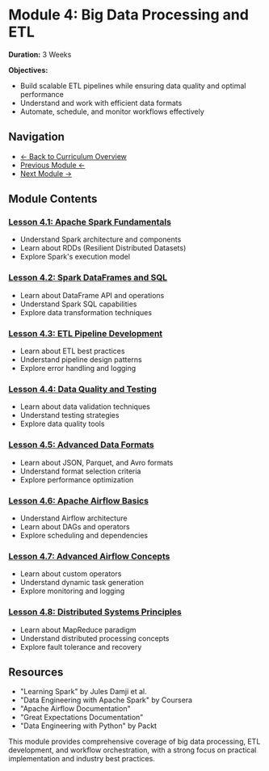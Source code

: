 # Module 4: Big Data Processing and ETL

**Duration:** 3 Weeks

**Objectives:**
- Build scalable ETL pipelines while ensuring data quality and optimal performance
- Understand and work with efficient data formats
- Automate, schedule, and monitor workflows effectively

## Navigation
- [← Back to Curriculum Overview](../README.md)
- [Previous Module ←](../03-data-warehousing-and-database-management/README.md)
- [Next Module →](../05-real-time-data-streaming/README.md)

## Module Contents

### [Lesson 4.1: Apache Spark Fundamentals](./4.1-apache-spark-fundamentals.md)
- Understand Spark architecture and components
- Learn about RDDs (Resilient Distributed Datasets)
- Explore Spark's execution model

### [Lesson 4.2: Spark DataFrames and SQL](./4.2-spark-dataframes-sql.md)
- Learn about DataFrame API and operations
- Understand Spark SQL capabilities
- Explore data transformation techniques

### [Lesson 4.3: ETL Pipeline Development](./4.3-etl-pipeline-development.md)
- Learn about ETL best practices
- Understand pipeline design patterns
- Explore error handling and logging

### [Lesson 4.4: Data Quality and Testing](./4.4-data-quality-testing.md)
- Learn about data validation techniques
- Understand testing strategies
- Explore data quality tools

### [Lesson 4.5: Advanced Data Formats](./4.5-advanced-data-formats.md)
- Learn about JSON, Parquet, and Avro formats
- Understand format selection criteria
- Explore performance optimization

### [Lesson 4.6: Apache Airflow Basics](./4.6-apache-airflow-basics.md)
- Understand Airflow architecture
- Learn about DAGs and operators
- Explore scheduling and dependencies

### [Lesson 4.7: Advanced Airflow Concepts](./4.7-advanced-airflow-concepts.md)
- Learn about custom operators
- Understand dynamic task generation
- Explore monitoring and logging

### [Lesson 4.8: Distributed Systems Principles](./4.8-distributed-systems-principles.md)
- Learn about MapReduce paradigm
- Understand distributed processing concepts
- Explore fault tolerance and recovery

## Resources
- "Learning Spark" by Jules Damji et al.
- "Data Engineering with Apache Spark" by Coursera
- "Apache Airflow Documentation"
- "Great Expectations Documentation"
- "Data Engineering with Python" by Packt

This module provides comprehensive coverage of big data processing, ETL development, and workflow orchestration, with a strong focus on practical implementation and industry best practices. 